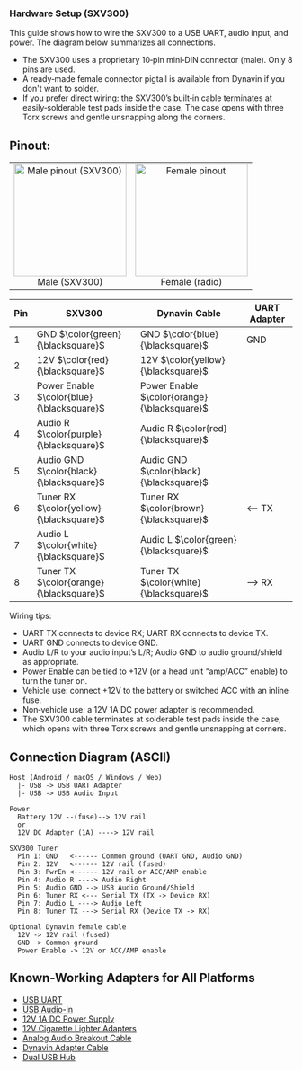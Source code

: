 ### Hardware Setup (SXV300)

This guide shows how to wire the SXV300 to a USB UART, audio input, and power. The diagram below summarizes all connections.


- The SXV300 uses a proprietary 10‑pin mini‑DIN connector (male). Only 8 pins are used.
- A ready‑made female connector pigtail is available from Dynavin if you don't want to solder.
- If you prefer direct wiring: the SXV300’s built‑in cable terminates at easily‑solderable test pads inside the case. The case opens with three Torx screws and gentle unsnapping along the corners.

## Pinout:

<div align="left">
  <table>
    <tr>
      <td align="center" style="border: none;">
        <img src="https://i.imgur.com/jQcuE5E.png" width="200" height="200" alt="Male pinout (SXV300)" />
        <div>Male (SXV300)</div>
      </td>
      <td align="center" style="border: none;">
        <img src="https://i.imgur.com/JUV0chn.png" width="200" height="200" alt="Female pinout" />
        <div>Female (radio)</div>
      </td>
    </tr>
  </table>
  
</div>

| Pin | SXV300 | Dynavin Cable | UART Adapter |
| --- | --- | --- | --- |
| 1 | GND $\color{green}{\blacksquare}$ | GND $\color{blue}{\blacksquare}$ | GND |
| 2 | 12V $\color{red}{\blacksquare}$ | 12V $\color{yellow}{\blacksquare}$ |  |
| 3 | Power Enable $\color{blue}{\blacksquare}$ | Power Enable $\color{orange}{\blacksquare}$ |  |
| 4 | Audio R $\color{purple}{\blacksquare}$ | Audio R $\color{red}{\blacksquare}$ |  |
| 5 | Audio GND $\color{black}{\blacksquare}$ | Audio GND $\color{black}{\blacksquare}$ |  |
| 6 | Tuner RX $\color{yellow}{\blacksquare}$ | Tuner RX $\color{brown}{\blacksquare}$ | <-- TX |
| 7 | Audio L $\color{white}{\blacksquare}$ | Audio L $\color{green}{\blacksquare}$ |  |
| 8 | Tuner TX $\color{orange}{\blacksquare}$ | Tuner TX $\color{white}{\blacksquare}$ | --> RX |


Wiring tips:
- UART TX connects to device RX; UART RX connects to device TX.
- UART GND connects to device GND.
- Audio L/R to your audio input’s L/R; Audio GND to audio ground/shield as appropriate.
- Power Enable can be tied to +12V (or a head unit “amp/ACC” enable) to turn the tuner on.
- Vehicle use: connect +12V to the battery or switched ACC with an inline fuse.
- Non‑vehicle use: a 12V 1A DC power adapter is recommended.
- The SXV300 cable terminates at solderable test pads inside the case, which opens with three Torx screws and gentle unsnapping at corners.

## Connection Diagram (ASCII)
```text
Host (Android / macOS / Windows / Web)
  |- USB -> USB UART Adapter
  |- USB -> USB Audio Input

Power
  Battery 12V --(fuse)--> 12V rail
  or
  12V DC Adapter (1A) ----> 12V rail

SXV300 Tuner
  Pin 1: GND   <------ Common ground (UART GND, Audio GND)
  Pin 2: 12V   <------ 12V rail (fused)
  Pin 3: PwrEn <------ 12V rail or ACC/AMP enable
  Pin 4: Audio R ----> Audio Right
  Pin 5: Audio GND --> USB Audio Ground/Shield
  Pin 6: Tuner RX <--- Serial TX (TX -> Device RX)
  Pin 7: Audio L ----> Audio Left
  Pin 8: Tuner TX ---> Serial RX (Device TX -> RX)

Optional Dynavin female cable
  12V -> 12V rail (fused)
  GND -> Common ground
  Power Enable -> 12V or ACC/AMP enable
```

## Known-Working Adapters for All Platforms
- [USB UART](https://www.amazon.com/dp/B09F6FGMD7)
- [USB Audio-in](https://www.amazon.com/dp/B00NMXY2MO)
- [12V 1A DC Power Supply](https://www.amazon.com/dp/B0BX5F3562)
- [12V Cigarette Lighter Adapters](https://www.amazon.com/dp/B0CNJQC7T3)
- [Analog Audio Breakout Cable](https://www.amazon.com/dp/B0CQXSR3MV)
- [Dynavin Adapter Cable](https://dynavinnorthamerica.com/products/siriusxm-adapter-cable-for-the-dynavin-n7-only)
- [Dual USB Hub](https://www.amazon.com/dp/B098L7WJ4C)